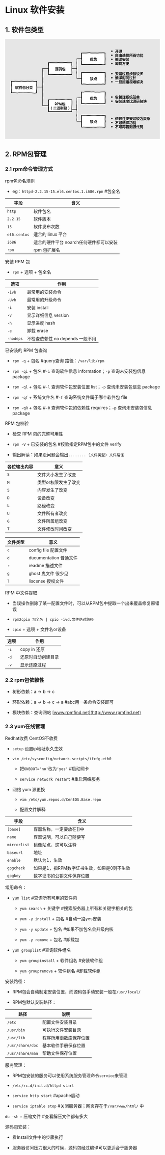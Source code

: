 # Linux 软件安装

## 1. 软件包类型

![软件包分类](img/软件包分类.png)

## 2. RPM包管理

### 2.1 rpm命令管理方式

rpm包命名规则

- eg：`httpd-2.2.15-15.el6.centos.1.i686.rpm`    #包全名

| 字段           | 含义                      |
| ------------ | ----------------------- |
| `http`       | 软件包名                    |
| `2.2.15`     | 软件版本                    |
| `15`         | 软件发布次数                  |
| `el6.centos` | 适合的 linux 平台            |
| `i686`       | 适合的硬件平台 noarch任何硬件都可以安装 |
| `rpm`        | rpm 包扩展名                |

安装 RPM 包

- `rpm` + 选项 + 包全名

| 选项        | 作用                     |
| --------- | ---------------------- |
| `-ivh`    | 最常用的安装命令               |
| `-Uvh`    | 最常用的升级命令               |
| `-i`      | 安装 install             |
| `-v`      | 显示详细信息 version         |
| `-h`      | 显示进度 hash              |
| `-e`      | 卸载 erase               |
| `-nodeps` | 不检查依赖性 no depends 一般不用 |

已安装的 RPM 包查询

- `rpm -q` + 包名    #query查询 路径：`/var/lib/rpm`

- `rpm -qi` + 包名    #`-i` 查询软件信息 information；`-p` 查询未安装包信息 package

- `rpm -ql` + 包名    #`-l` 查询软件包安装位置 list；`-p` 查询未安装包信息 package

- `rpm -qf` + 系统文件名    #`-f` 查询系统文件属于哪个软件包 file

- `rpm -qR` + 包名    #`-R` 查询软件包的依赖性 requires；`-p` 查询未安装包信息 package

RPM 包校验

- 检查 RPM 包的完整可用性

- `rpm -V` + 已安装的包名    #校验指定RPM包中的文件 verify

- 输出解读：如果没问题会输出`........ (文件类型) 文件路径`

| 各位输出内容 | 意义          |
| ------ | ----------- |
| `S`    | 文件大小发生了改变   |
| `M`    | 类型or权限发生了改变 |
| `5`    | 内容发生了改变     |
| `D`    | 设备改变        |
| `L`    | 路径改变        |
| `U`    | 文件所有者改变     |
| `G`    | 文件所属组改变     |
| `T`    | 文件修改时间改变    |

| 文件类型 | 意义                 |
| ---- | ------------------ |
| `c`  | config file 配置文件   |
| `d`  | ducumentation 普通文件 |
| `r`  | readme 描述文件        |
| `g`  | ghost 鬼文件 很少见      |
| `l`  | liscense 授权文件      |

RPM 中文件提取

- 当误操作删除了某一配置文件时，可以从RPM包中提取一个出来覆盖修复原错误

- `rpm2cpio 包全名 | cpio -ivd.文件绝对路径`

- `cpio` + 选项 + 文件名or设备

| 选项   | 作用         |
| ---- | ---------- |
| `-i` | copy in 还原 |
| `-d` | 还原时自动创建目录  |
| `-v` | 显示还原过程     |

### 2.2 rpm包依赖性

- 树形依赖：a -> b -> c

- 环形依赖：a -> b -> c -> a    #abc用一条命令安装即可

- 模块依赖：查询网站    [www.rpmfind.net](http://www.rpmfind.net)

### 2.3 yum在线管理

Redhat收费 CentOS不收费

- `setup` 设置ip地址永久生效

- `vim /etc/sysconfig/network-scripts/ifcfg-eth0`
  
  - 把`ONBOOT='no'`改为`'yes'`    #启动网卡
  
  - `service network restart`    #重启网络服务

- 网络 yum 源更换
  
  - `vim /etc/yum.repos.d/CentOS.Base.repo`
  
  - 配置文件解释

| 字段           | 含义                       |
| ------------ | ------------------------ |
| `[base]`     | 容器名称，一定要放在[]中            |
| `name`       | 容器说明，可以自己随便写             |
| `mirrorlist` | 镜像站点，这可以注释               |
| `baseurl`    | 地址                       |
| `enable`     | 默认为1，生效                  |
| `gpgcheck`   | 如果是1，指RPM数字证书生效，如果是0则不生效 |
| `gpgkey`     | 数字证书的公钥文件保存位置            |

常用命令：

- `yum list`    #查询所有可用的软件包
  
  - `yum search` + 关键字   #搜索服务器上所有和关键字相关的包
  
  - `yum -y install` + 包名    #自动一路yes安装
  
  - `yum -y update` + 包名    #如果不加包名会升级内核
  
  - `yum -y remove` + 包名    #卸载包

- `yum grouplist`    #查询软件组名
  
  - `yum groupinstall` + 软件组名    #安装软件组
  
  - `yum groupremove` + 软件组名    #卸载软件组

安装路径：

- RPM包会自动制定安装位置，而源码包手动安装一般在`/usr/local/`

- RPM包默认安装路径：

| 路径               | 说明          |
| ---------------- | ----------- |
| `/etc`           | 配置文件安装目录    |
| `/usr/bin`       | 可执行文件安装目录   |
| `/usr/lib`       | 程序所用函数库保存位置 |
| `/usr/share/doc` | 基本软件手册保存位置  |
| `/usr/share/man` | 帮助文件保存位置    |

服务管理：

- RPM包安装的服务可以使用系统服务管理命令`service`来管理

- `/etc/rc.d/init.d/httpd start`

- `service http start`    #apache启动

- `service iptable stop`    #关闭服务器；网页存在于`/var/www/html/` 中

`du -sh` + 压缩文件    #查看解压文件都有多大

源码包安装：

- 看Install文件中的步骤执行

- 服务器访问压力很大的时候，源码包经过编译可以更适合于服务器
